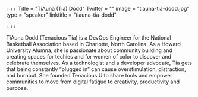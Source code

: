 +++
Title = "TiAuna (Tia) Dodd"
Twitter = ""
image = "tiauna-tia-dodd.jpg"
type = "speaker"
linktitle = "tiauna-tia-dodd"

+++

TiAuna Dodd (Tenacious Tia) is a DevOps Engineer for the National Basketball Association based in Charlotte, North Carolina. As a Howard University Alumna, she is passionate about community building and creating spaces for techies and for women of color to discover and celebrate themselves. As a technologist and a developer advocate, Tia gets that being constantly “plugged in” can cause overstimulation, distraction, and burnout. She founded Tenacious U to share tools and empower communities to move from digital fatigue to creativity, productivity and purpose.
